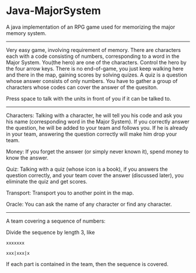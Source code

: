 # Java-MajorSystem
A java implementation of an RPG game used for memorizing the major memory system.

--------------------------------------------------------------------------------
Very easy game, involving requirement of memory.
There are characters each with a code consisting of numbers, corresponding to a
word in the Major System.
You(the hero) are one of the characters.
Control the hero by the four arrow keys.
There is no end-of-game, you just keep walking here and there in the map,
gaining scores by solving quizes.
A quiz is a question whose answer consists of only numbers.
You have to gather a group of characters whose codes can cover the answer of
the quesiton.

Press space to talk with the units in front of you if it can be talked to.

--------------------------------------------------------------------------------
Characters: Talking with a character, he will tell you his code and ask you his
name (corresponding word in the Major System).
If you correctly answer the question, he will be added to your team and follows
you.
If he is already in your team, answering the question correctly will make him
drop your team.

Money: If you forget the answer (or simply never known it), spend money to know
the answer.

Quiz: Talking with a quiz (whose icon is a book), if you answers the question
correctly, and your team cover the answer (discussed later), you eliminate the
quiz and get scores.

Transport: Transport you to another point in the map.

Oracle: You can ask the name of any character or find any character.

--------------------------------------------------------------------------------

A team covering a sequence of numbers:

Divide the sequence by length 3, like

    xxxxxxx

	xxx|xxx|x

If each part is contained in the team, then the sequence is covered.
